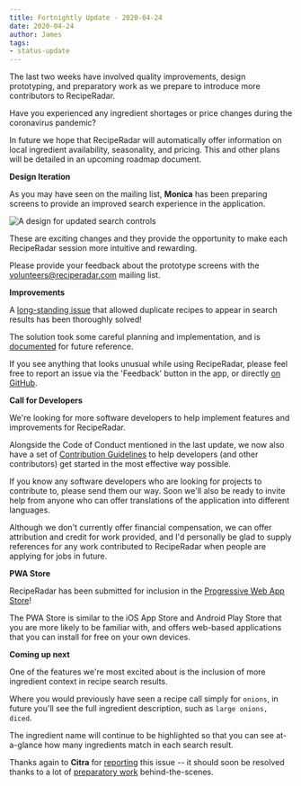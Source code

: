 ```yaml
---
title: Fortnightly Update - 2020-04-24
date: 2020-04-24
author: James
tags:
- status-update
---
```

The last two weeks have involved quality improvements, design prototyping, and preparatory work as we prepare to introduce more contributors to RecipeRadar.

Have you experienced any ingredient shortages or price changes during the coronavirus pandemic?

In future we hope that RecipeRadar will automatically offer information on local ingredient availability, seasonality, and pricing. This and other plans will be detailed in an upcoming roadmap document.

**Design Iteration**

As you may have seen on the mailing list, **Monica** has been preparing screens to provide an improved search experience in the application.

![A design for updated search controls](/images/ingredient-selection.png)

These are exciting changes and they provide the opportunity to make each RecipeRadar session more intuitive and rewarding.

Please provide your feedback about the prototype screens with the volunteers@reciperadar.com mailing list.

**Improvements**

A [long-standing issue](https://github.com/openculinary/api/issues/3) that allowed duplicate recipes to appear in search results has been thoroughly solved!

The solution took some careful planning and implementation, and is [documented](https://github.com/openculinary/api/pull/45/files#diff-8849635885fa3990203733414322d517R125-R181) for future reference.

If you see anything that looks unusual while using RecipeRadar, please feel free to report an issue via the 'Feedback' button in the app, or directly [on GitHub](https://github.com/openculinary/frontend/issues).

**Call for Developers**

We're looking for more software developers to help implement features and improvements for RecipeRadar.

Alongside the Code of Conduct mentioned in the last update, we now also have a set of [Contribution Guidelines](https://github.com/openculinary/.github/blob/1b423f23ce6ec48ad7bd95f59189e81617ab21f5/CONTRIBUTING.md) to help developers (and other contributors) get started in the most effective way possible.

If you know any software developers who are looking for projects to contribute to, please send them our way. Soon we'll also be ready to invite help from anyone who can offer translations of the application into different languages.

Although we don't currently offer financial compensation, we can offer attribution and credit for work provided, and I'd personally be glad to supply references for any work contributed to RecipeRadar when people are applying for jobs in future.

**PWA Store**

RecipeRadar has been submitted for inclusion in the [Progressive Web App Store](https://progressiveapp.store/)!

The PWA Store is similar to the iOS App Store and Android Play Store that you are more likely to be familiar with, and offers web-based applications that you can install for free on your own devices.

**Coming up next**

One of the features we're most excited about is the inclusion of more ingredient context in recipe search results.

Where you would previously have seen a recipe call simply for `onions`, in future you'll see the full ingredient description, such as `large onions, diced`.

The ingredient name will continue to be highlighted so that you can see at-a-glance how many ingredients match in each search result.

Thanks again to **Citra** for [reporting](https://github.com/openculinary/frontend/issues/94#issuecomment-613155354) this issue -- it should soon be resolved thanks to a lot of [preparatory work](https://github.com/openculinary/api/pull/49) behind-the-scenes.

